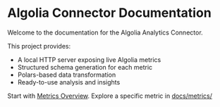 #  Algolia Connector Documentation

Welcome to the documentation for the Algolia Analytics Connector.

This project provides:
- A local HTTP server exposing live Algolia metrics
- Structured schema generation for each metric
- Polars-based data transformation
- Ready-to-use analysis and insights

Start with [Metrics Overview](./metrics-overview.md).
Explore a specific metric in [docs/metrics/](./metrics)